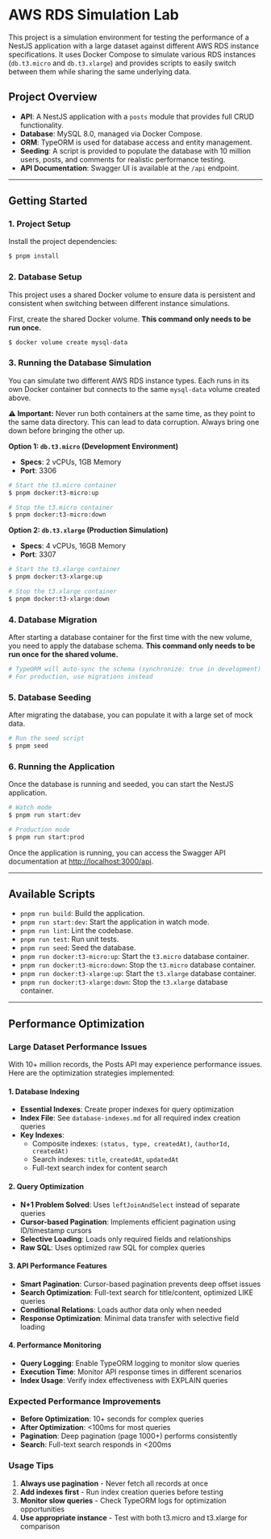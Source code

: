 # AWS RDS Simulation Lab

This project is a simulation environment for testing the performance of a NestJS application with a large dataset against different AWS RDS instance specifications. It uses Docker Compose to simulate various RDS instances (`db.t3.micro` and `db.t3.xlarge`) and provides scripts to easily switch between them while sharing the same underlying data.

## Project Overview

- **API**: A NestJS application with a `posts` module that provides full CRUD functionality.
- **Database**: MySQL 8.0, managed via Docker Compose.
- **ORM**: TypeORM is used for database access and entity management.
- **Seeding**: A script is provided to populate the database with 10 million users, posts, and comments for realistic performance testing.
- **API Documentation**: Swagger UI is available at the `/api` endpoint.

---

## Getting Started

### 1. Project Setup

Install the project dependencies:

```bash
$ pnpm install
```

### 2. Database Setup

This project uses a shared Docker volume to ensure data is persistent and consistent when switching between different instance simulations. 

First, create the shared Docker volume. **This command only needs to be run once.**

```bash
$ docker volume create mysql-data
```

### 3. Running the Database Simulation

You can simulate two different AWS RDS instance types. Each runs in its own Docker container but connects to the same `mysql-data` volume created above.

**⚠️ Important:** Never run both containers at the same time, as they point to the same data directory. This can lead to data corruption. Always bring one down before bringing the other up.

**Option 1: `db.t3.micro` (Development Environment)**
- **Specs**: 2 vCPUs, 1GB Memory
- **Port**: 3306

```bash
# Start the t3.micro container
$ pnpm docker:t3-micro:up

# Stop the t3.micro container
$ pnpm docker:t3-micro:down
```

**Option 2: `db.t3.xlarge` (Production Simulation)**
- **Specs**: 4 vCPUs, 16GB Memory
- **Port**: 3307

```bash
# Start the t3.xlarge container
$ pnpm docker:t3-xlarge:up

# Stop the t3.xlarge container
$ pnpm docker:t3-xlarge:down
```

### 4. Database Migration

After starting a database container for the first time with the new volume, you need to apply the database schema. **This command only needs to be run once for the shared volume.**

```bash
# TypeORM will auto-sync the schema (synchronize: true in development)
# For production, use migrations instead
```

### 5. Database Seeding

After migrating the database, you can populate it with a large set of mock data.

```bash
# Run the seed script
$ pnpm seed
```

### 6. Running the Application

Once the database is running and seeded, you can start the NestJS application.

```bash
# Watch mode
$ pnpm run start:dev

# Production mode
$ pnpm run start:prod
```

Once the application is running, you can access the Swagger API documentation at [http://localhost:3000/api](http://localhost:3000/api).

---

## Available Scripts

- `pnpm run build`: Build the application.
- `pnpm run start:dev`: Start the application in watch mode.
- `pnpm run lint`: Lint the codebase.
- `pnpm run test`: Run unit tests.
- `pnpm run seed`: Seed the database.
- `pnpm run docker:t3-micro:up`: Start the `t3.micro` database container.
- `pnpm run docker:t3-micro:down`: Stop the `t3.micro` database container.
- `pnpm run docker:t3-xlarge:up`: Start the `t3.xlarge` database container.
- `pnpm run docker:t3-xlarge:down`: Stop the `t3.xlarge` database container.

---

## Performance Optimization

### Large Dataset Performance Issues

With 10+ million records, the Posts API may experience performance issues. Here are the optimization strategies implemented:

#### 1. Database Indexing
- **Essential Indexes**: Create proper indexes for query optimization
- **Index File**: See `database-indexes.md` for all required index creation queries
- **Key Indexes**:
  - Composite indexes: `(status, type, createdAt)`, `(authorId, createdAt)`
  - Search indexes: `title`, `createdAt`, `updatedAt`
  - Full-text search index for content search

#### 2. Query Optimization
- **N+1 Problem Solved**: Uses `leftJoinAndSelect` instead of separate queries
- **Cursor-based Pagination**: Implements efficient pagination using ID/timestamp cursors
- **Selective Loading**: Loads only required fields and relationships
- **Raw SQL**: Uses optimized raw SQL for complex queries

#### 3. API Performance Features
- **Smart Pagination**: Cursor-based pagination prevents deep offset issues
- **Search Optimization**: Full-text search for title/content, optimized LIKE queries
- **Conditional Relations**: Loads author data only when needed
- **Response Optimization**: Minimal data transfer with selective field loading

#### 4. Performance Monitoring
- **Query Logging**: Enable TypeORM logging to monitor slow queries
- **Execution Time**: Monitor API response times in different scenarios
- **Index Usage**: Verify index effectiveness with EXPLAIN queries

### Expected Performance Improvements
- **Before Optimization**: 10+ seconds for complex queries
- **After Optimization**: <100ms for most queries
- **Pagination**: Deep pagination (page 1000+) performs consistently
- **Search**: Full-text search responds in <200ms

### Usage Tips
1. **Always use pagination** - Never fetch all records at once
2. **Add indexes first** - Run index creation queries before testing
3. **Monitor slow queries** - Check TypeORM logs for optimization opportunities
4. **Use appropriate instance** - Test with both t3.micro and t3.xlarge for comparison